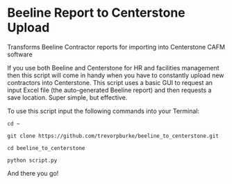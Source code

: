 # Beeline Report to Centerstone Upload
Transforms Beeline Contractor reports for importing into Centerstone CAFM software 

If you use both Beeline and Centerstone for HR and facilities management then this script will come in handy when you have to constantly upload new contractors into Centerstone. This script uses a basic GUI to request an input Excel file (the auto-generated Beeline report) and then requests a save location. Super simple, but effective. 

To use this script input the following commands into your Terminal: 

    cd ~ 
    
    git clone https://github.com/trevorpburke/beeline_to_centerstone.git

    cd beeline_to_centerstone

    python script.py 


And there you go! 
